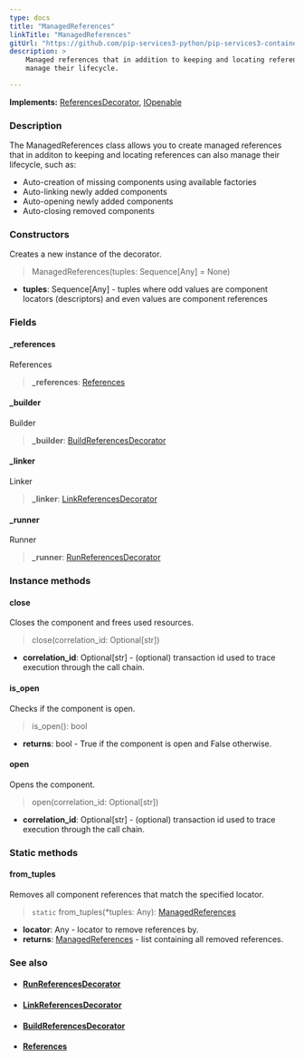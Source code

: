 ```yaml
---
type: docs
title: "ManagedReferences"
linkTitle: "ManagedReferences"
gitUrl: "https://github.com/pip-services3-python/pip-services3-container-python"
description: >
    Managed references that in addition to keeping and locating references can also 
    manage their lifecycle.

---
```


**Implements:** [ReferencesDecorator](../references_decorator), [IOpenable](../../../commons/run/iopenable)

### Description

The ManagedReferences class allows you to create managed references that in additon to keeping and locating references can also manage their lifecycle, such as:

- Auto-creation of missing components using available factories
- Auto-linking newly added components
- Auto-opening newly added components
- Auto-closing removed components

### Constructors
Creates a new instance of the decorator.

> ManagedReferences(tuples: Sequence[Any] = None)

- **tuples**: Sequence[Any] - tuples where odd values are component locators (descriptors) and even values are component references

### Fields

<span class="hide-title-link">

#### _references
References
> **_references**: [References](../../../commons/refer/references)

#### _builder
Builder
> **_builder**: [BuildReferencesDecorator](../build_references_decorator)

#### _linker
Linker
> **_linker**: [LinkReferencesDecorator](../link_references_decorator)


#### _runner
Runner
> **_runner**: [RunReferencesDecorator](../run_references_decorator)

</span>

### Instance methods

#### close
Closes the component and frees used resources.

> close(correlation_id: Optional[str])
- **correlation_id**: Optional[str] - (optional) transaction id used to trace execution through the call chain.

#### is_open
Checks if the component is open.

> is_open(): bool
- **returns**: bool - True if the component is open and False otherwise.

#### open
Opens the component.

> open(correlation_id: Optional[str])
- **correlation_id**: Optional[str] - (optional) transaction id used to trace execution through the call chain.

### Static methods

#### from_tuples
Removes all component references that match the specified locator.

> `static` from_tuples(*tuples: Any): [ManagedReferences]()
- **locator**: Any - locator to remove references by.
- **returns**: [ManagedReferences]() - list containing all removed references.


### See also
- #### [RunReferencesDecorator](../run_references_decorator)
- #### [LinkReferencesDecorator](../link_references_decorator)
- #### [BuildReferencesDecorator](../build_references_decorator)
- #### [References](../../../commons/refer/references)
